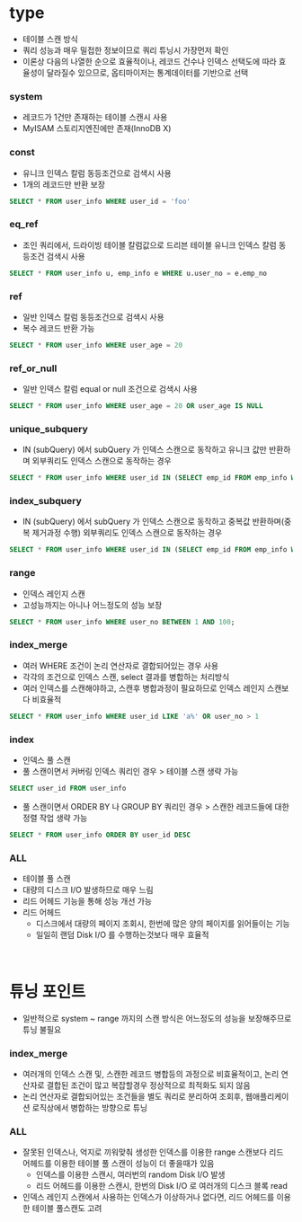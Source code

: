 # type
* 테이블 스캔 방식
* 쿼리 성능과 매우 밀접한 정보이므로 쿼리 튜닝시 가장먼저 확인
* 이론상 다음의 나열한 순으로 효율적이나, 레코드 건수나 인덱스 선택도에 따라 효율성이 달라질수 있으므로, 옵티마이저는 통계데이터를 기반으로 선택

### system
* 레코드가 1건만 존재하는 테이블 스캔시 사용
* MyISAM 스토리지엔진에만 존재(InnoDB X)

### const
* 유니크 인덱스 칼럼 동등조건으로 검색시 사용
* 1개의 레코드만 반환 보장
```sql
SELECT * FROM user_info WHERE user_id = 'foo'
```

### eq_ref
* 조인 쿼리에서, 드라이빙 테이블 칼럼값으로 드리븐 테이블 유니크 인덱스 칼럼 동등조건 검색시 사용
```sql
SELECT * FROM user_info u, emp_info e WHERE u.user_no = e.emp_no
```  

### ref
* 일반 인덱스 칼럼 동등조건으로 검색시 사용
* 복수 레코드 반환 가능
```sql
SELECT * FROM user_info WHERE user_age = 20
```

### ref_or_null
* 일반 인덱스 칼럼 equal or null 조건으로 검색시 사용
```sql
SELECT * FROM user_info WHERE user_age = 20 OR user_age IS NULL
```

### unique_subquery
* IN (subQuery) 에서 subQuery 가 인덱스 스캔으로 동작하고 유니크 값만 반환하며 외부쿼리도 인덱스 스캔으로 동작하는 경우
```sql
SELECT * FROM user_info WHERE user_id IN (SELECT emp_id FROM emp_info WHERE emp_role = 'boss')
```

### index_subquery
* IN (subQuery) 에서 subQuery 가 인덱스 스캔으로 동작하고 중복값 반환하며(중복 제거과정 수행) 외부쿼리도 인덱스 스캔으로 동작하는 경우
```sql
SELECT * FROM user_info WHERE user_id IN (SELECT emp_id FROM emp_info WHERE emp_role = 'engineer')
```

### range
* 인덱스 레인지 스캔
* 고성능까지는 아니나 어느정도의 성능 보장
```sql
SELECT * FROM user_info WHERE user_no BETWEEN 1 AND 100;
```

### index_merge
* 여러 WHERE 조건이 논리 연산자로 결합되어있는 경우 사용
* 각각의 조건으로 인덱스 스캔, select 결과를 병합하는 처리방식
* 여러 인덱스를 스캔해야하고, 스캔후 병합과정이 필요하므로 인덱스 레인지 스캔보다 비효율적
```sql
SELECT * FROM user_info WHERE user_id LIKE 'a%' OR user_no > 1
```

### index
* 인덱스 풀 스캔
* 풀 스캔이면서 커버링 인덱스 쿼리인 경우 > 테이블 스캔 생략 가능
```sql
SELECT user_id FROM user_info 
```
* 풀 스캔이면서 ORDER BY 나 GROUP BY 쿼리인 경우 > 스캔한 레코드들에 대한 정렬 작업 생략 가능
```sql
SELECT * FROM user_info ORDER BY user_id DESC 
```

### ALL
* 테이블 풀 스캔
* 대량의 디스크 I/O 발생하므로 매우 느림
* 리드 어헤드 기능을 통해 성능 개선 가능
* 리드 어헤드
	* 디스크에서 대량의 페이지 조회시, 한번에 많은 양의 페이지를 읽어들이는 기능
	* 일일히 랜덤 Disk I/O 를 수행하는것보다 매우 효율적 

<br>

# 튜닝 포인트
* 일반적으로 system ~ range 까지의 스캔 방식은 어느정도의 성능을 보장해주므로 튜닝 불필요

### index_merge
* 여러개의 인덱스 스캔 및, 스캔한 레코드 병합등의 과정으로 비효율적이고, 논리 연산자로 결합된 조건이 많고 복잡할경우 정상적으로 최적화도 되지 않음
* 논리 연산자로 결합되어있는 조건들을 별도 쿼리로 분리하여 조회후, 웹애플리케이션 로직상에서 병합하는 방향으로 튜닝   

### ALL
* 잘못된 인덱스나, 억지로 끼워맞춰 생성한 인덱스를 이용한 range 스캔보다 리드 어헤드를 이용한 테이블 풀 스캔이 성능이 더 좋을때가 있음
	* 인덱스를 이용한 스캔시, 여러번의 random Disk I/O 발생
	* 리드 어헤드를 이용한 스캔시, 한번의 Disk I/O 로 여러개의 디스크 블록 read
* 인덱스 레인지 스캔에서 사용하는 인덱스가 이상하거나 없다면, 리드 어헤드를 이용한 테이블 풀스캔도 고려